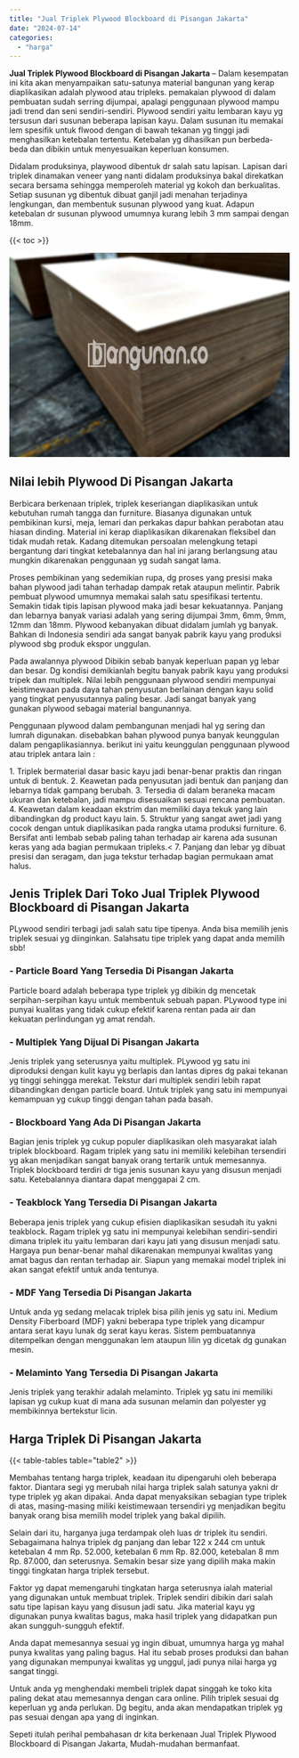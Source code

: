 ```yaml
---
title: "Jual Triplek Plywood Blockboard di Pisangan Jakarta"
date: "2024-07-14"
categories: 
  - "harga"
---
```


**Jual Triplek Plywood Blockboard di Pisangan Jakarta** – Dalam kesempatan ini kita akan menyampaikan satu-satunya material bangunan yang kerap diaplikasikan adalah plywood atau tripleks. pemakaian plywood di dalam pembuatan sudah serring dijumpai, apalagi penggunaan plywood mampu jadi trend dan seni sendiri-sendiri. Plywood sendiri yaitu lembaran kayu yg tersusun dari susunan beberapa lapisan kayu. Dalam susunan itu memakai lem spesifik untuk flwood dengan di bawah tekanan yg tinggi jadi menghasilkan ketebalan tertentu. Ketebalan yg dihasilkan pun berbeda-beda dan dibikin untuk menyesuaikan keperluan konsumen.

Didalam produksinya, playwood dibentuk dr salah satu lapisan. Lapisan dari triplek dinamakan veneer yang nanti didalam produksinya bakal direkatkan secara bersama sehingga memperoleh material yg kokoh dan berkualitas. Setiap susunan yg dibentuk dibuat ganjil jadi menahan terjadinya lengkungan, dan membentuk susunan plywood yang kuat. Adapun ketebalan dr susunan plywood umumnya kurang lebih 3 mm sampai dengan 18mm.

{{< toc >}}

![Jual Triplek Plywood Blockboard di Pisangan Jakarta](/images/jual-triplek-murah-38.png)

## Nilai lebih Plywood Di Pisangan Jakarta

Berbicara berkenaan triplek, triplek keseriangan diaplikasikan untuk kebutuhan rumah tangga dan furniture. Biasanya digunakan untuk pembikinan kursi, meja, lemari dan perkakas dapur bahkan perabotan atau hiasan dinding. Material ini kerap diaplikasikan dikarenakan fleksibel dan tidak mudah retak. Kadang ditemukan persoalan melengkung tetapi bergantung dari tingkat ketebalannya dan hal ini jarang berlangsung atau mungkin dikarenakan penggunaan yg sudah sangat lama.

Proses pembikinan yang sedemikian rupa, dg proses yang presisi maka bahan plywood jadi tahan terhadap dampak retak ataupun melintir. Pabrik pembuat plywood umumnya memakai salah satu spesifikasi tertentu. Semakin tidak tipis lapisan plywood maka jadi besar kekuatannya. Panjang dan lebarnya banyak variasi adalah yang sering dijumpai 3mm, 6mm, 9mm, 12mm dan 18mm. Plywood kebanyakan dibuat didalam jumlah yg banyak. Bahkan di Indonesia sendiri ada sangat banyak pabrik kayu yang produksi plywood sbg produk ekspor unggulan.

Pada awalannya plywood Dibikin sebab banyak keperluan papan yg lebar dan besar. Dg kondisi demikianlah begitu banyak pabrik kayu yang produksi tripek dan multiplek. Nilai lebih penggunaan plywood sendiri mempunyai keistimewaan pada daya tahan penyusutan berlainan dengan kayu solid yang tingkat penyusutannya paling besar. Jadi sangat banyak yang gunakan plywood sebagai material bangunannya.

Penggunaan plywood dalam pembangunan menjadi hal yg sering dan lumrah digunakan. disebabkan bahan plywood punya banyak keunggulan dalam pengaplikasiannya. berikut ini yaitu keunggulan penggunaan plywood atau triplek antara lain :

1\. Triplek bermaterial dasar basic kayu jadi benar-benar praktis dan ringan untuk di bentuk. 2. Keawetan pada penyusutan jadi bentuk dan panjang dan lebarnya tidak gampang berubah. 3. Tersedia di dalam beraneka macam ukuran dan ketebalan, jadi mampu disesuaikan sesuai rencana pembuatan. 4. Keawetan dalam keadaan ekstrim dan memiliki daya tekuk yang lain dibandingkan dg product kayu lain. 5. Struktur yang sangat awet jadi yang cocok dengan untuk diaplikasikan pada rangka utama produksi furniture. 6. Bersifat anti lembab sebab paling tahan terhadap air karena ada susunan keras yang ada bagian permukaan tripleks.< 7. Panjang dan lebar yg dibuat presisi dan seragam, dan juga tekstur terhadap bagian permukaan amat halus.

## Jenis Triplek Dari Toko Jual Triplek Plywood Blockboard di Pisangan Jakarta

PLywood sendiri terbagi jadi salah satu tipe tipenya. Anda bisa memilih jenis triplek sesuai yg diinginkan. Salahsatu tipe triplek yang dapat anda memilih sbb!

### \- Particle Board Yang Tersedia Di Pisangan Jakarta

Particle board adalah beberapa type triplek yg dibikin dg mencetak serpihan-serpihan kayu untuk membentuk sebuah papan. PLywood type ini punyai kualitas yang tidak cukup efektif karena rentan pada air dan kekuatan perlindungan yg amat rendah.

### \- Multiplek Yang Dijual Di Pisangan Jakarta

Jenis triplek yang seterusnya yaitu multiplek. PLywood yg satu ini diproduksi dengan kulit kayu yg berlapis dan lantas dipres dg pakai tekanan yg tinggi sehingga merekat. Tekstur dari multiplek sendiri lebih rapat dibandingkan dengan particle board. Untuk triplek yang satu ini mempunyai kemampuan yg cukup tinggi dengan tahan pada basah.

### \- Blockboard Yang Ada Di Pisangan Jakarta

Bagian jenis triplek yg cukup populer diaplikasikan oleh masyarakat ialah triplek blockboard. Ragam triplek yang satu ini memiliki kelebihan tersendiri yg akan menjadikan sangat banyak orang tertarik untuk memesannya. Triplek blockboard terdiri dr tiga jenis susunan kayu yang disusun menjadi satu. Ketebalannya diantara dapat menggapai 2 cm.

### \- Teakblock Yang Tersedia Di Pisangan Jakarta

Beberapa jenis triplek yang cukup efisien diaplikasikan sesudah itu yakni teakblock. Ragam triplek yg satu ini mempunyai kelebihan sendiri-sendiri dimana triplek itu yaitu lembaran dari kayu jati yang disusun menjadi satu. Hargaya pun benar-benar mahal dikarenakan mempunyai kwalitas yang amat bagus dan rentan terhadap air. Siapun yang memakai model triplek ini akan sangat efektif untuk anda tentunya.

### \- MDF Yang Tersedia Di Pisangan Jakarta

Untuk anda yg sedang melacak triplek bisa pilih jenis yg satu ini. Medium Density Fiberboard (MDF) yakni beberapa type triplek yang dicampur antara serat kayu lunak dg serat kayu keras. Sistem pembuatannya ditempelkan dengan menggunakan lem ataupun lilin yg dicetak dg gunakan mesin.

### \- Melaminto Yang Tersedia Di Pisangan Jakarta

Jenis triplek yang terakhir adalah melaminto. Triplek yg satu ini memiliki lapisan yg cukup kuat di mana ada susunan melamin dan polyester yg membikinnya bertekstur licin.

## Harga Triplek Di Pisangan Jakarta

{{< table-tables table="table2" >}}

Membahas tentang harga triplek, keadaan itu dipengaruhi oleh beberapa faktor. Diantara segi yg merubah nilai harga triplek salah satunya yakni dr type triplek yg akan dipakai. Anda dapat menyaksikan sebagian type triplek di atas, masing-masing miliki keistimewaan tersendiri yg menjadikan begitu banyak orang bisa memilih model triplek yang bakal dipilih.

Selain dari itu, harganya juga terdampak oleh luas dr triplek itu sendiri. Sebagaimana halnya triplek dg panjang dan lebar 122 x 244 cm untuk ketebalan 4 mm Rp. 52.000, ketebalan 6 mm Rp. 82.000, ketebalan 8 mm Rp. 87.000, dan seterusnya. Semakin besar size yang dipilih maka makin tinggi tingkatan harga triplek tersebut.

Faktor yg dapat memengaruhi tingkatan harga seterusnya ialah material yang digunakan untuk membuat triplek. Triplek sendiri dibikin dari salah satu tipe lapisan kayu yang disusun jadi satu. Jika material kayu yg digunakan punya kwalitas bagus, maka hasil triplek yang didapatkan pun akan sungguh-sungguh efektif.

Anda dapat memesannya sesuai yg ingin dibuat, umumnya harga yg mahal punya kwalitas yang paling bagus. Hal itu sebab proses produksi dan bahan yang digunakan mempunyai kwalitas yg unggul, jadi punya nilai harga yg sangat tinggi.

Untuk anda yg menghendaki membeli triplek dapat singgah ke toko kita paling dekat atau memesannya dengan cara online. Pilih triplek sesuai dg keperluan yg anda perlukan. Dg begitu, anda akan mendapatkan triplek yg pas sesuai dengan apa yang di inginkan.

Sepeti itulah perihal pembahasan dr kita berkenaan Jual Triplek Plywood Blockboard di Pisangan Jakarta, Mudah-mudahan bermanfaat.
